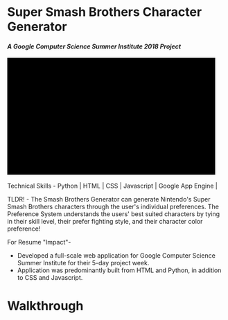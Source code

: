 # Super Smash Brothers Character Generator
#### *A Google Computer Science Summer Institute 2018 Project*

![Alt text](images/smashbrosstart.gif?raw=true "Title")

Technical Skills -
Python | HTML | CSS | Javascript | Google App Engine | 


TLDR! - The Smash Brothers Generator can generate Nintendo's Super Smash Brothers characters through the user's individual preferences. The Preference System understands the users' best suited characters by tying in their skill level, their prefer fighting style, and their character color preference!

For Resume "Impact"-
- Developed a full-scale web application for Google Computer Science Summer Institute for their 5-day project week.
- Application was predominantly built from HTML and Python, in addition to CSS and Javascript.

# Walkthrough #
   



